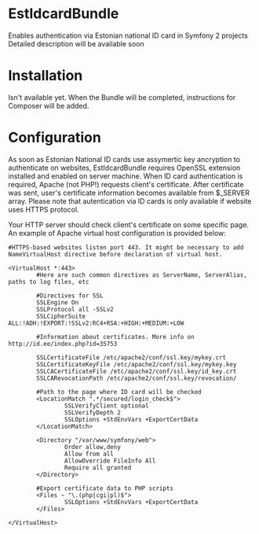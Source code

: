 EstIdcardBundle
===============

Enables authentication via Estonian national ID card in Symfony 2 projects
Detailed description will be available soon

Installation
===============
Isn't available yet. When the Bundle will be completed, instructions for Composer will be added.

Configuration
===============

As soon as Estonian National ID cards use assymertic key ancryption to authenticate on websites, EstIdcardBundle requires OpenSSL extension installed and enabled on server machine. When ID card authentication is required, Apache (not PHP!) requests client's certificate. After certificate was sent, user's certificate information becomes available from $_SERVER array. Please note that autentication via ID cards is only available if website uses HTTPS protocol.


Your HTTP server should check client's certificate on some specific page. An example of Apache virtual host configuration is provided below:
~~~
#HTTPS-based websites listen port 443. It might be necessary to add NameVirtualHost directive before declaration of virtual host.

<VirtualHost *:443>
        #Here are such common directives as ServerName, ServerAlias, paths to log files, etc 

        #Directives for SSL
        SSLEngine On
        SSLProtocol all -SSLv2
        SSLCipherSuite ALL:!ADH:!EXPORT:!SSLv2:RC4+RSA:+HIGH:+MEDIUM:+LOW
        
        #Information about certificates. More info on http://id.ee/index.php?id=35753
        
        SSLCertificateFile /etc/apache2/conf/ssl.key/mykey.crt
        SSLCertificateKeyFile /etc/apache2/conf/ssl.key/mykey.key
        SSLCACertificateFile /etc/apache2/conf/ssl.key/id_key.crt
        SSLCARevocationPath /etc/apache2/conf/ssl.key/revocation/
        
        #Path to the page where ID card will be checked
        <LocationMatch ".*/secured/login_check$">
                SSLVerifyClient optional
                SSLVerifyDepth 2
                SSLOptions +StdEnvVars +ExportCertData
        </LocationMatch>

        <Directory "/var/www/symfony/web">
                Order allow,deny
                Allow from all
                AllowOverride FileInfo All
                Require all granted
        </Directory>

        #Export certificate data to PHP scripts
        <Files ~ "\.(php|cgi|pl)$">
                SSLOptions +StdEnvVars +ExportCertData
        </Files>

</VirtualHost>
~~~
